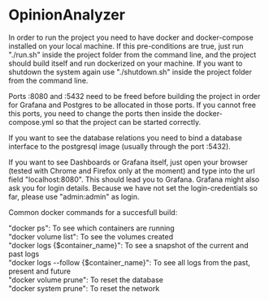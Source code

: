 # OpinionAnalyzer

In order to run the project you need to have docker and docker-compose installed on your local machine. If this pre-conditions are true, just run "./run.sh" inside the project folder from the command line, and the project should build itself and run dockerized on your machine. If you want to shutdown the system again use "./shutdown.sh" inside the project folder from the command line.

Ports :8080 and :5432 need to be freed before building the project in order for Grafana and Postgres to be allocated in those ports. If you cannot free this ports, you need to change the ports then inside the docker-compose.yml so that the project can be started correctly. 

If you want to see the database relations you need to bind a database interface to the postgresql image (usually through the port :5432). 

If you want to see Dashboards or Grafana itself, just open your browser (tested with Chrome and Firefox only at the moment) and type into the url field "localhost:8080". This should lead you to Grafana. Grafana might also ask you for login details. Because we have not set the login-credentials so far, please use "admin:admin" as login. 

Common docker commands for a succesfull build:

"docker ps": To see which containers are running <br>
"docker volume list": To see the volumes created <br>
"docker logs {$container_name}": To see a snapshot of the current and past logs <br>
"docker logs --follow {$container_name}": To see all logs from the past, present and future <br>
"docker volume prune": To reset the database <br>
"docker system prune": To reset the network
 
